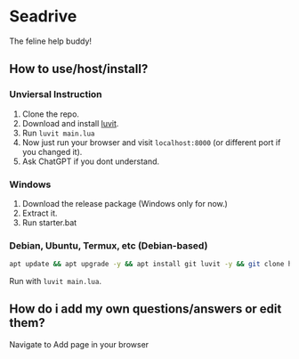 # Seadrive
The feline help buddy!


## How to use/host/install?
### Unviersal Instruction
1. Clone the repo.
2. Download and install [luvit](https://luvit.io/).
3. Run ```luvit main.lua```
4. Now just run your browser and visit ```localhost:8000``` (or different port if you changed it).
5. Ask ChatGPT if you dont understand.
### Windows
1. Download the release package (Windows only for now.)
2. Extract it.
3. Run starter.bat
### Debian, Ubuntu, Termux, etc (Debian-based)
```bash
apt update && apt upgrade -y && apt install git luvit -y && git clone https://github.com/alexmiles-qwq/Seadrive && cd Seadrive
```
Run with ```luvit main.lua```.

## How do i add my own questions/answers or edit them?
Navigate to Add page in your browser


